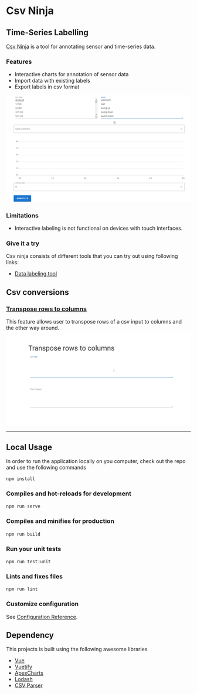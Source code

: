 # Csv Ninja

## Time-Series Labelling
[Csv Ninja](https://csv.ninja) is a tool for annotating sensor and time-series data.

### Features
- Interactive charts for annotation of sensor data
- Import data with existing labels
- Export labels in csv format

![csv transpose](/src/assets/annotate.gif "")

### Limitations
- Interactive labeling is not functional on devices with touch interfaces.

### Give it a try
Csv ninja consists of different tools that you can try out using following links: 

- [Data labeling tool](https://csv.ninja/data-labeling)

## Csv conversions

### [Transpose rows to columns](https://csv.ninja/csv/transpose-rows-to-columns)
This feature allows user to transpose rows of a csv input to columns and the other way around.
![csv transpose](/src/assets/transpose.gif "")



---

## Local Usage
In order to run the application locally on you computer, check out the repo and use the following commands

```
npm install
```

### Compiles and hot-reloads for development
```
npm run serve
```

### Compiles and minifies for production
```
npm run build
```

### Run your unit tests
```
npm run test:unit
```

### Lints and fixes files
```
npm run lint
```

### Customize configuration
See [Configuration Reference](https://cli.vuejs.org/config/).


## Dependency
This projects is built using the following awesome libraries

- [Vue](https://github.com/vuejs/vue)
- [Vuetify](https://github.com/vuetifyjs/vuetify)
- [ApexCharts](https://github.com/apexcharts/apexcharts.js)
- [Lodash](https://github.com/lodash/lodash)
- [CSV Parser](https://github.com/adaltas/node-csv-parse)